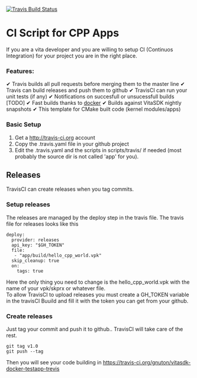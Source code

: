 [![Travis Build Status](https://travis-ci.org/gnuton/vitasdk-docker-testapp-trevis.svg?branch=master)](https://travis-ci.org/gnuton/vitasdk-docker-testapp-trevis)

# CI Script for CPP Apps
If you are a vita developer and you are willing to setup CI (Continuos Integration) for your project you are in the right place.

### Features:
  ✔ Travis builds all pull requests before merging them to the master line
  ✔ Travis can build releases and push them to github
  ✔ TravisCI can run your unit tests (if any)
  ✔ Notifications on succesfull or unsucessfull builds [TODO]
  ✔ Fast builds thanks to [docker](https://github.com/gnuton/vitasdk-docker) 
  ✔ Builds against VitaSDK nightly snapshots
  ✔ This template for CMake built code (kernel modules/apps)

### Basic Setup
1. Get a http://travis-ci.org account
2. Copy the .travis.yaml file in your github project
3. Edit the .travis.yaml and the scripts in scripts/travis/ if needed (most probably the source dir is not called 'app' for you).

## Releases
TravisCI can create releases when you tag commits.

### Setup releases
The releases are managed by the deploy step in the travis file.
The travis file for releases looks like this
```
deploy:
  provider: releases
  api_key: "$GH_TOKEN"
  file: 
   - "app/build/hello_cpp_world.vpk"
  skip_cleanup: true
  on:
    tags: true
```
Here the only thing you need to change is the hello_cpp_world.vpk with the name of your vpk/skprx or whatever file.  
To allow TravisCI to upload releases you must create a GH_TOKEN variable in the travisCI Buuild and fill it with the token you can get from your github.

### Create releases
Just tag your commit and push it to github.. TravisCI will take care of the rest.
```
git tag v1.0
git push --tag
```
Then you will see your code building in https://travis-ci.org/gnuton/vitasdk-docker-testapp-trevis
